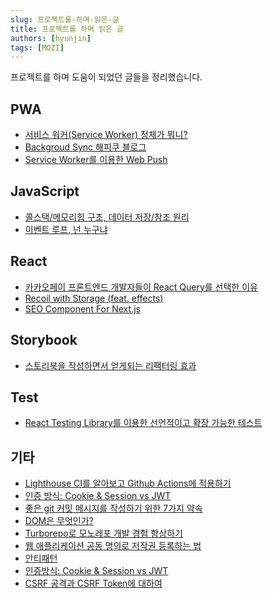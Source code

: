 ```yaml
---
slug: 프로젝트를-하며-읽은-글
title: 프로젝트를 하며 읽은 글
authors: [hyunjin]
tags: [MOZI]
---
```


프로젝트를 하며 도움이 되었던 글들을 정리했습니다.

<!--truncate-->

## PWA

- [서비스 워커(Service Worker) 정체가 뭐니?](https://b.limminho.com/archives/1384)
- [Backgroud Sync 해피쿠 블로그](https://www.happykoo.net/@happykoo/posts/187)
- [Service Worker를 이용한 Web Push](https://transpine.github.io/webpush-with-service-worker-1/)

## JavaScript

- [콜스택/메모리힙 구조, 데이터 저장/참조 원리](https://charming-kyu.tistory.com/19)
- [이벤트 루프, 넌 누구냐](https://tecoble.techcourse.co.kr/post/2021-08-28-event-loop/)

## React

- [카카오페이 프론트엔드 개발자들이 React Query를 선택한 이유](https://tech.kakaopay.com/post/react-query-1/)
- [Recoil with Storage (feat. effects)](https://tech.osci.kr/2022/07/05/recoil-react-js-state-management/)
- [SEO Component For Next.js](https://www.jimraptis.com/blog/seo-component-for-next-js-react)

## Storybook

- [스토리북을 작성하면서 얻게되는 리팩터링 효과](https://fe-developers.kakaoent.com/2022/220609-storybookwise-component-refactoring/)

## Test

- [React Testing Library를 이용한 선언적이고 확장 가능한 테스트](https://ui.toast.com/weekly-pick/ko_20210630)

## 기타

- [Lighthouse CI를 알아보고 Github Actions에 적용하기](https://fe-developers.kakaoent.com/2022/220602-lighthouse-with-github-actions/)
- [인증 방식: Cookie & Session vs JWT](https://tecoble.techcourse.co.kr/post/2021-05-22-cookie-session-jwt/)
- [좋은 git 커밋 메시지를 작성하기 위한 7가지 약속](https://meetup.toast.com/posts/106)
- [DOM은 무엇인가?](https://wit.nts-corp.com/2019/02/14/5522)
- [Turborepo로 모노레포 개발 경험 향상하기](https://engineering.linecorp.com/ko/blog/monorepo-with-turborepo)
- [웹 애플리케이션 공동 명의로 저작권 등록하는 법](https://coding-groot.tistory.com/178)
- [안티패턴](https://ui.toast.com/fe-guide/ko_ANTI-PATTERN)
- [인증방식: Cookie & Session vs JWT](https://tecoble.techcourse.co.kr/post/2021-05-22-cookie-session-jwt/)
- [CSRF 공격과 CSRF Token에 대하여](https://minkukjo.github.io/cs/2020/08/15/Security-1/)
